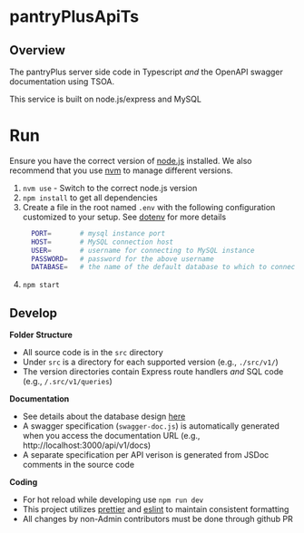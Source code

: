# pantryPlusApiTs

## Overview
The pantryPlus server side code in Typescript _and_ the OpenAPI swagger documentation using TSOA.

This service is built on node.js/express and MySQL

# Run
Ensure you have the correct version of [node.js](https://nodejs.org/) installed.
We also recommend that you use [nvm](https://nvm.sh) to manage different versions.

1. `nvm use` - Switch to the correct node.js version
1. `npm install` to get all dependencies
1. Create a file in the root named `.env` with the following configuration customized to your setup. See [dotenv](https://www.npmjs.com/package/dotenv) for more details
    ```sh
      PORT=       # mysql instance port
      HOST=       # MySQL connection host
      USER=       # username for connecting to MySQL instance
      PASSWORD=   # password for the above username
      DATABASE=   # the name of the default database to which to connect
    ```
1. `npm start`

## Develop

**Folder Structure**
* All source code is in the `src` directory
* Under `src` is a directory for each supported version (e.g., `./src/v1/`)
* The version directories contain Express route handlers _and_ SQL code (e.g., `/.src/v1/queries`)

**Documentation**
* See details about the database design [here](https://github.com/askewsoft/pantryPlusApi/tree/main/schema)
* A swagger specification (`swagger-doc.js`) is automatically generated when you access the documentation URL (e.g., http://localhost:3000/api/v1/docs)
* A separate specification per API verison is generated from JSDoc comments in the source code

**Coding**
* For hot reload while developing use `npm run dev`
* This project utilizes [prettier](https://www.npmjs.com/package/prettier) and [eslint](https://www.npmjs.com/package/eslint) to maintain consistent formatting
* All changes by non-Admin contributors must be done through github PR
